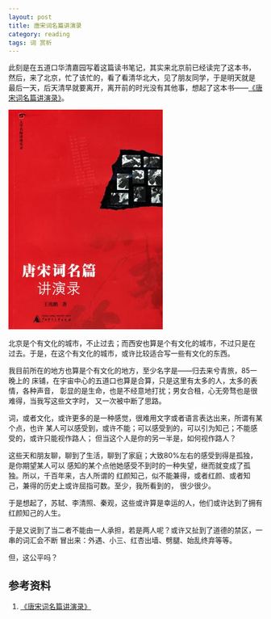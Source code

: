 ```yaml
---
layout: post
title: 唐宋词名篇讲演录
category: reading
tags: 词 赏析
---
```

此刻是在五道口华清嘉园写着这篇读书笔记，其实来北京前已经读完了这本书，
然后，来了北京，忙了该忙的，看了看清华北大，见了朋友同学，于是明天就是
最后一天，后天清早就要离开，离开前的时光没有其他事，想起了这本书——[《唐宋词名篇讲演录》][《唐宋词名篇讲演录》]。

![songci](/assets/images/songci.jpg)

北京是个有文化的城市，不止过去；而西安也算是个有文化的城市，不过只是在
过去。于是，在这个有文化的城市，或许比较适合写一些有文化的东西。

我目前所在的地方也算是个有文化的地方，至少名字是——归去来兮青旅，85一晚上的
床铺，在宇宙中心的五道口也算是合算，只是这里有太多的人，太多的表情，各种声音，
彰显的是生命，也是不经意地打扰；男女合租，心无旁骛也是很难得，当我写这些文字时，
又一次被中断了思路。

词，或者文化，或许更多的是一种感觉，很难用文字或者语言表达出来，所谓有某个点，也许
某人可以感受到，或许不能；可以感受到的，可以引为知己；不能感受的，或许只能视作路人；
但当这个人是你的另一半是，如何视作路人？

这些天和朋友聊，聊到了生活，聊到了家庭；大致80%左右的感受到得是孤独，是你期望某人可以
感知的某个点他她感受不到时的一种失望，继而就变成了孤独。所以，千百年来，古人所谓的
红颜知己，似不能兼得，或者红颜、或者知己，兼得的历史上或许屈指可数。至少，我所看到的，
很少很少。

于是想起了，苏轼、李清照、秦观，这些或许算是幸运的人，他们或许达到了拥有红颜知己的人生。

于是又说到了当二者不能由一人承担，若是两人呢？或许又扯到了道德的禁区，一串的词汇会不断
冒出来：外遇、小三、红杏出墙、劈腿、始乱终弃等等。

但，这公平吗？


## 参考资料
1. [《唐宋词名篇讲演录》][《唐宋词名篇讲演录》]


[《唐宋词名篇讲演录》]: http://book.douban.com/subject/1910475/

